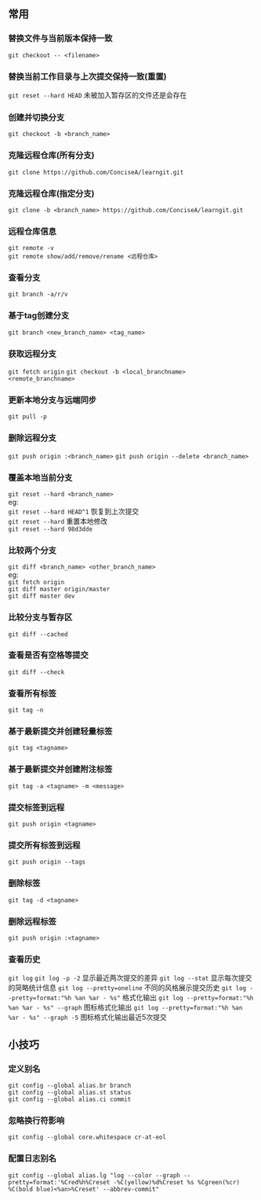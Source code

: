 ## 常用

### 替换文件与当前版本保持一致
```git checkout -- <filename>```

### 替换当前工作目录与上次提交保持一致(重置)
```git reset --hard HEAD```  未被加入暂存区的文件还是会存在

### 创建并切换分支
```git checkout -b <branch_name>```

### 克隆远程仓库(所有分支)
```git clone https://github.com/ConciseA/learngit.git```

### 克隆远程仓库(指定分支)
```git clone -b <branch_name> https://github.com/ConciseA/learngit.git```

### 远程仓库信息
```git remote -v```  
```git remote show/add/remove/rename <远程仓库>```

### 查看分支
```git branch -a/r/v```

### 基于tag创建分支
```git branch <new_branch_name> <tag_name>```

### 获取远程分支
```git fetch origin```
```git checkout -b <local_branchname> <remote_branchname>```

### 更新本地分支与远端同步
```git pull -p```

### 删除远程分支
```git push origin :<branch_name>```
```git push origin --delete <branch_name>```

### 覆盖本地当前分支
```git reset --hard <branch_name>```  
eg:  
```git reset --hard HEAD^1``` 恢复到上次提交  
```git reset --hard```  重置本地修改  
```git reset --hard 98d3dde```  

### 比较两个分支
```git diff <branch_name> <other_branch_name>```  
eg:  
```git fetch origin```  
```git diff master origin/master```  
```git diff master dev```

### 比较分支与暂存区
```git diff --cached```

### 查看是否有空格等提交
```git diff --check```

### 查看所有标签
```git tag -n```

### 基于最新提交并创建轻量标签
```git tag <tagname>```

### 基于最新提交并创建附注标签
```git tag -a <tagname> -m <message>```

### 提交标签到远程
```git push origin <tagname>```

### 提交所有标签到远程
```git push origin --tags```

### 删除标签
```git tag -d <tagname>```

### 删除远程标签
```git push origin :<tagname>```

### 查看历史
```git log```
```git log -p -2``` 显示最近两次提交的差异
```git log --stat``` 显示每次提交的简略统计信息
```git log --pretty=oneline``` 不同的风格展示提交历史
```git log --pretty=format:"%h %an %ar - %s"``` 格式化输出
```git log --pretty=format:"%h %an %ar - %s" --graph``` 图标格式化输出
```git log --pretty=format:"%h %an %ar - %s" --graph -5``` 图标格式化输出最近5次提交

## 小技巧
### 定义别名
```git config --global alias.br branch```  
```git config --global alias.st status```  
```git config --global alias.ci commit```

### 忽略换行符影响
```git config --global core.whitespace cr-at-eol```

### 配置日志别名
```git config --global alias.lg "log --color --graph --pretty=format:'%Cred%h%Creset -%C(yellow)%d%Creset %s %Cgreen(%cr) %C(bold blue)<%an>%Creset' --abbrev-commit"```
